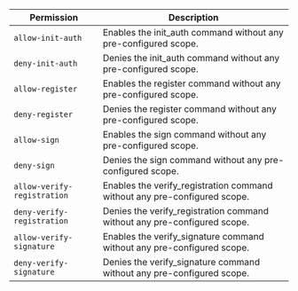 | Permission | Description |
|------|-----|
|`allow-init-auth`|Enables the init_auth command without any pre-configured scope.|
|`deny-init-auth`|Denies the init_auth command without any pre-configured scope.|
|`allow-register`|Enables the register command without any pre-configured scope.|
|`deny-register`|Denies the register command without any pre-configured scope.|
|`allow-sign`|Enables the sign command without any pre-configured scope.|
|`deny-sign`|Denies the sign command without any pre-configured scope.|
|`allow-verify-registration`|Enables the verify_registration command without any pre-configured scope.|
|`deny-verify-registration`|Denies the verify_registration command without any pre-configured scope.|
|`allow-verify-signature`|Enables the verify_signature command without any pre-configured scope.|
|`deny-verify-signature`|Denies the verify_signature command without any pre-configured scope.|
